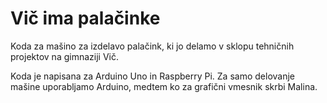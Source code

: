 # Vič ima palačinke
Koda za mašino za izdelavo palačink, 
ki jo delamo v sklopu tehničnih projektov na gimnaziji Vič.

Koda je napisana za Arduino Uno in Raspberry Pi. 
Za samo delovanje mašine uporabljamo Arduino, 
medtem ko za grafični vmesnik skrbi Malina.
